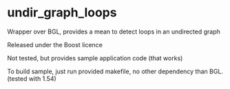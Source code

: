 # undir_graph_loops
Wrapper over BGL, provides a mean to detect loops in an undirected graph

Released under the Boost licence

Not tested, but provides sample application code (that works)

To build sample, just run provided makefile, no other dependency than BGL.
(tested with 1.54)




